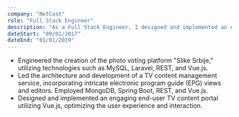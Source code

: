 ```yaml
---
company: "NetCast"
role: "Full Stack Engineer"
description: "As a Full Stack Engineer, I designed and implemented an engaging end-user TV content portal utilizing Vue.js, optimizing the user experience and interaction."
dateStart: "09/01/2017"
dateEnd: "01/01/2019"
---
```


- Engineered the creation of the photo voting platform "Slike Srbije," utilizing technologies such as MySQL, Laravel, REST, and Vue.js.
- Led the architecture and development of a TV content management service, incorporating intricate electronic program guide (EPG) views and editors. Employed MongoDB, Spring Boot, REST, and Vue.js.
- Designed and implemented an engaging end-user TV content portal utilizing Vue.js, optimizing the user experience and interaction.
